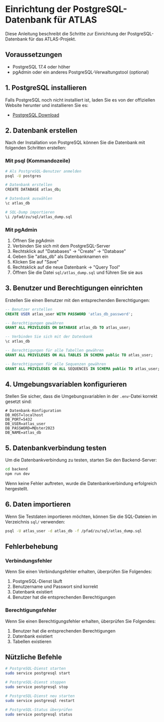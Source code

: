 # Einrichtung der PostgreSQL-Datenbank für ATLAS

Diese Anleitung beschreibt die Schritte zur Einrichtung der PostgreSQL-Datenbank für das ATLAS-Projekt.

## Voraussetzungen

- PostgreSQL 17.4 oder höher
- pgAdmin oder ein anderes PostgreSQL-Verwaltungstool (optional)

## 1. PostgreSQL installieren

Falls PostgreSQL noch nicht installiert ist, laden Sie es von der offiziellen Website herunter und installieren Sie es:

- [PostgreSQL Download](https://www.postgresql.org/download/)

## 2. Datenbank erstellen

Nach der Installation von PostgreSQL können Sie die Datenbank mit folgenden Schritten erstellen:

### Mit psql (Kommandozeile)

```bash
# Als PostgreSQL-Benutzer anmelden
psql -U postgres

# Datenbank erstellen
CREATE DATABASE atlas_db;

# Datenbank auswählen
\c atlas_db

# SQL-Dump importieren
\i /pfad/zu/sql/atlas_dump.sql
```

### Mit pgAdmin

1. Öffnen Sie pgAdmin
2. Verbinden Sie sich mit dem PostgreSQL-Server
3. Rechtsklick auf "Databases" → "Create" → "Database"
4. Geben Sie "atlas_db" als Datenbanknamen ein
5. Klicken Sie auf "Save"
6. Rechtsklick auf die neue Datenbank → "Query Tool"
7. Öffnen Sie die Datei `sql/atlas_dump.sql` und führen Sie sie aus

## 3. Benutzer und Berechtigungen einrichten

Erstellen Sie einen Benutzer mit den entsprechenden Berechtigungen:

```sql
-- Benutzer erstellen
CREATE USER atlas_user WITH PASSWORD 'atlas_db_password';

-- Berechtigungen gewähren
GRANT ALL PRIVILEGES ON DATABASE atlas_db TO atlas_user;

-- Verbinden Sie sich mit der Datenbank
\c atlas_db

-- Berechtigungen für alle Tabellen gewähren
GRANT ALL PRIVILEGES ON ALL TABLES IN SCHEMA public TO atlas_user;

-- Berechtigungen für alle Sequenzen gewähren
GRANT ALL PRIVILEGES ON ALL SEQUENCES IN SCHEMA public TO atlas_user;
```

## 4. Umgebungsvariablen konfigurieren

Stellen Sie sicher, dass die Umgebungsvariablen in der `.env`-Datei korrekt gesetzt sind:

```
# Datenbank-Konfiguration
DB_HOST=localhost
DB_PORT=5432
DB_USER=atlas_user
DB_PASSWORD=M@ster2023
DB_NAME=atlas_db
```

## 5. Datenbankverbindung testen

Um die Datenbankverbindung zu testen, starten Sie den Backend-Server:

```bash
cd backend
npm run dev
```

Wenn keine Fehler auftreten, wurde die Datenbankverbindung erfolgreich hergestellt.

## 6. Daten importieren

Wenn Sie Testdaten importieren möchten, können Sie die SQL-Dateien im Verzeichnis `sql/` verwenden:

```bash
psql -U atlas_user -d atlas_db -f /pfad/zu/sql/atlas_dump.sql
```

## Fehlerbehebung

### Verbindungsfehler

Wenn Sie einen Verbindungsfehler erhalten, überprüfen Sie Folgendes:

1. PostgreSQL-Dienst läuft
2. Benutzername und Passwort sind korrekt
3. Datenbank existiert
4. Benutzer hat die entsprechenden Berechtigungen

### Berechtigungsfehler

Wenn Sie einen Berechtigungsfehler erhalten, überprüfen Sie Folgendes:

1. Benutzer hat die entsprechenden Berechtigungen
2. Datenbank existiert
3. Tabellen existieren

## Nützliche Befehle

```bash
# PostgreSQL-Dienst starten
sudo service postgresql start

# PostgreSQL-Dienst stoppen
sudo service postgresql stop

# PostgreSQL-Dienst neu starten
sudo service postgresql restart

# PostgreSQL-Status überprüfen
sudo service postgresql status
```
